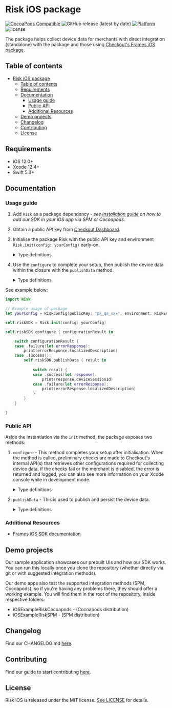 #  Risk iOS package
[![CocoaPods Compatible](https://img.shields.io/cocoapods/v/Risk.svg)](https://img.shields.io/cocoapods/v/Risk)
![GitHub release (latest by date)](https://img.shields.io/github/v/release/checkout/checkout-risk-sdk-ios?label=spm)
[![Platform](https://img.shields.io/cocoapods/p/Risk.svg?style=flat)]()
![license](https://img.shields.io/github/license/checkout/checkout-risk-sdk-ios.svg)

The package helps collect device data for merchants with direct integration (standalone) with the package and those using [Checkout's Frames iOS package](https://github.com/checkout/frames-ios).

## Table of contents
- [Risk iOS package](#risk-ios-package)
  - [Table of contents](#table-of-contents)
  - [Requirements](#requirements)
  - [Documentation](#documentation)
    - [Usage guide](#usage-guide)
    - [Public API](#public-api)
    - [Additional Resources](#additional-resources)
  - [Demo projects](#demo-projects)
  - [Changelog](#changelog)
  - [Contributing](#contributing)
  - [License](#license)


## Requirements
- iOS 12.0+
- Xcode 12.4+
- Swift 5.3+

## Documentation
### Usage guide
  1. Add `Risk` as a package dependency - _see [Installation guide](https://github.com/checkout/checkout-risk-sdk-ios/blob/main/.github/partial-readmes/Installation.md) on how to add our SDK in your iOS app via SPM or Cocoapods._
  2. Obtain a public API key from [Checkout Dashboard](https://dashboard.checkout.com/developers/keys).
  3. Initialise the package Risk with the public API key and environment `Risk.init(config: yourConfig)` early-on.
        <details>
        <summary>Type definitions</summary>

        ```swift
        public struct RiskConfig {
            let publicKey: String
            let environment: RiskEnvironment
            let framesMode: Bool
            
            public init(publicKey: String, environment: RiskEnvironment, framesMode: Bool = false) {
                self.publicKey = publicKey
                self.environment = environment
                self.framesMode = framesMode
            }
        }

        public enum RiskEnvironment {
            case qa
            case sandbox
            case production
        }
        ```
        </details>
  4. Use the `configure` to complete your setup, then publish the device data within the closure with the `publishData` method. 

        <details>
        <summary>Type definitions</summary>

        ```swift
        public struct PublishRiskData {
            public let deviceSessionId: String
        }

        public enum RiskError: LocalizedError, Equatable {
            case configuration(Configuration)
            case publish(Publish)
        }

        public extension RiskError {
            enum Configuration: LocalizedError {
                case integrationDisabled
                case couldNotRetrieveConfiguration
                
                
                public var errorDescription: String? {
                    switch self {
                    case .integrationDisabled:
                        return "Integration disabled"
                        
                    case .couldNotRetrieveConfiguration:
                        return "Error retrieving configuration"
                    }
                }
            }
            
            enum Publish: LocalizedError {
                case couldNotPublishRiskData
                case couldNotPersisRiskData
                case fingerprintServiceIsNotConfigured
                
                
                public var errorDescription: String? {
                    switch self {
                    case .couldNotPublishRiskData:
                        return "Error publishing risk data"
                        
                    case .couldNotPersisRiskData:
                        return "Error persisting risk data"
                        
                    case .fingerprintServiceIsNotConfigured:
                        return "Fingerprint service is not configured. Please call configure() method first."
                    }
                }
            }
            
        }
        ```
        </details>

See example below:
```swift
import Risk

// Example usage of package
let yourConfig = RiskConfig(publicKey: "pk_qa_xxx", environment: RiskEnvironment.qa)

self.riskSDK = Risk.init(config: yourConfig)  

self.riskSDK.configure { configurationResult in

	switch configurationResult {
	case .failure(let errorResponse):
		print(errorResponse.localizedDescription)
	case .success():
		self.riskSDK.publishData { result in
			
			switch result {
			case .success(let response):
				print(response.deviceSessionId)
			case .failure(let errorResponse):
				print(errorResponse.localizedDescription)
			}
		}
	}
	
}   
 ```

### Public API
Aside the instantiation via the `init` method, the package exposes two methods:
1. `configure` - This method completes your setup after initialisation. When the method is called, preliminary checks are made to Checkout's internal API(s) that retrieves other configurations required for collecting device data, if the checks fail or the merchant is disabled, the error is returned and logged, you can also see more information on your Xcode console while in development mode.
    <details>
    <summary>Type definitions</summary>

    ```swift
    public func configure(completion: @escaping (Result<Void, RiskError.Configuration>) -> Void) {
        ...
    }
    ```
    </details>


2. `publishData` - This is used to publish and persist the device data.

    <details>
    <summary>Type definitions</summary>

    ```swift
    public func publishData (cardToken: String? = nil, completion: @escaping (Result<PublishRiskData, RiskError.Publish>) -> Void) {
            ...
    }
    ```
    </details>


### Additional Resources
<!-- TODO: Add website documentation link here - [Risk iOS SDK documentation](https://docs.checkout.com/risk/overview) -->
- [Frames iOS SDK documentation](https://www.checkout.com/docs/developer-resources/sdks/frames-ios-sdk)

## Demo projects
Our sample application showcases our prebuilt UIs and how our SDK works. You can run this locally once you clone the repository (whether directly via git or with suggested integration methods).

Our demo apps also test the supported integration methods (SPM, Cocoapods), so if you're having any problems there, they should offer a working example. You will find them in the root of the repository, inside respective folders:
- iOSExampleRiskCocoapods - (Cocoapods distribution)
- iOSExampleRiskSPM - (SPM distribution)
 
## Changelog
Find our CHANGELOG.md [here](https://github.com/checkout/checkout-risk-sdk-ios/blob/main/.github/CHANGELOG.md).

## Contributing
Find our guide to start contributing [here](https://github.com/checkout/checkout-risk-sdk-ios/blob/main/.github/CONTRIBUTING.md).

## License
Risk iOS is released under the MIT license. [See LICENSE](https://github.com/checkout/checkout-risk-sdk-ios/blob/main/LICENSE) for details.

